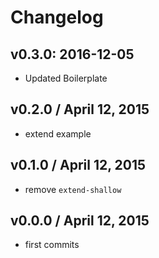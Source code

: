 # Changelog

## v0.3.0: 2016-12-05

- Updated Boilerplate

## v0.2.0 / April 12, 2015
- extend example

## v0.1.0 / April 12, 2015
- remove `extend-shallow`

## v0.0.0 / April 12, 2015
- first commits
